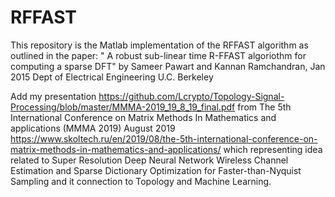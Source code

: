 # RFFAST
This repository is the Matlab implementation of the RFFAST algorithm as outlined in the  paper: " A robust sub-linear time R-FFAST algoriothm for computing a sparse DFT" by Sameer Pawart and Kannan Ramchandran, Jan 2015 Dept of Electrical Engineering U.C. Berkeley


Add my presentation https://github.com/Lcrypto/Topology-Signal-Processing/blob/master/MMMA-2019_19_8_19_final.pdf from The 5th International Conference on Matrix Methods In Mathematics and applications (MMMA 2019) August 2019 https://www.skoltech.ru/en/2019/08/the-5th-international-conference-on-matrix-methods-in-mathematics-and-applications/ which representing idea related to Super Resolution Deep Neural Network Wireless Channel Estimation and Sparse Dictionary Optimization for Faster-than-Nyquist Sampling and it connection to Topology and Machine Learning.
